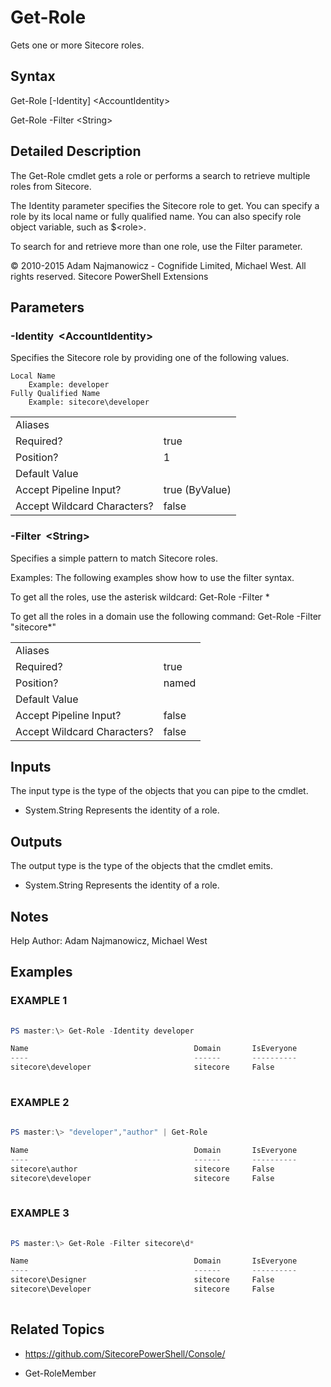 # Get-Role 
 
Gets one or more Sitecore roles. 
 
## Syntax 
 
Get-Role [-Identity] &lt;AccountIdentity&gt; 
 
Get-Role -Filter &lt;String&gt; 
 
 
## Detailed Description 
 
The Get-Role cmdlet gets a role or performs a search to retrieve multiple roles from Sitecore.

The Identity parameter specifies the Sitecore role to get. You can specify a role by its local name or fully qualified name.
You can also specify role object variable, such as $&lt;role&gt;.

To search for and retrieve more than one role, use the Filter parameter. 
 
© 2010-2015 Adam Najmanowicz - Cognifide Limited, Michael West. All rights reserved. Sitecore PowerShell Extensions 
 
## Parameters 
 
### -Identity&nbsp; &lt;AccountIdentity&gt; 
 
Specifies the Sitecore role by providing one of the following values.

    Local Name
        Example: developer
    Fully Qualified Name
        Example: sitecore\developer 
 
<table>
    <thead></thead>
    <tbody>
        <tr>
            <td>Aliases</td>
            <td></td>
        </tr>
        <tr>
            <td>Required?</td>
            <td>true</td>
        </tr>
        <tr>
            <td>Position?</td>
            <td>1</td>
        </tr>
        <tr>
            <td>Default Value</td>
            <td></td>
        </tr>
        <tr>
            <td>Accept Pipeline Input?</td>
            <td>true (ByValue)</td>
        </tr>
        <tr>
            <td>Accept Wildcard Characters?</td>
            <td>false</td>
        </tr>
    </tbody>
</table> 
 
### -Filter&nbsp; &lt;String&gt; 
 
Specifies a simple pattern to match Sitecore roles.

Examples:
The following examples show how to use the filter syntax.

To get all the roles, use the asterisk wildcard:
Get-Role -Filter *

To get all the roles in a domain use the following command:
Get-Role -Filter "sitecore\*" 
 
<table>
    <thead></thead>
    <tbody>
        <tr>
            <td>Aliases</td>
            <td></td>
        </tr>
        <tr>
            <td>Required?</td>
            <td>true</td>
        </tr>
        <tr>
            <td>Position?</td>
            <td>named</td>
        </tr>
        <tr>
            <td>Default Value</td>
            <td></td>
        </tr>
        <tr>
            <td>Accept Pipeline Input?</td>
            <td>false</td>
        </tr>
        <tr>
            <td>Accept Wildcard Characters?</td>
            <td>false</td>
        </tr>
    </tbody>
</table> 
 
## Inputs 
 
The input type is the type of the objects that you can pipe to the cmdlet. 
 
* System.String
Represents the identity of a role. 
 
## Outputs 
 
The output type is the type of the objects that the cmdlet emits. 
 
* System.String
Represents the identity of a role. 
 
## Notes 
 
Help Author: Adam Najmanowicz, Michael West 
 
## Examples 
 
### EXAMPLE 1 
 
 
 
```powershell   
 
PS master:\> Get-Role -Identity developer

Name                                     Domain       IsEveryone
----                                     ------       ----------
sitecore\developer                       sitecore     False 
 
``` 
 
### EXAMPLE 2 
 
 
 
```powershell   
 
PS master:\> "developer","author" | Get-Role

Name                                     Domain       IsEveryone
----                                     ------       ----------
sitecore\author                          sitecore     False
sitecore\developer                       sitecore     False 
 
``` 
 
### EXAMPLE 3 
 
 
 
```powershell   
 
PS master:\> Get-Role -Filter sitecore\d*

Name                                     Domain       IsEveryone
----                                     ------       ----------
sitecore\Designer                        sitecore     False
sitecore\Developer                       sitecore     False 
 
``` 
 
## Related Topics 
 
* <a href='https://github.com/SitecorePowerShell/Console/' target='_blank'>https://github.com/SitecorePowerShell/Console/</a><br/> 
 
* Get-RoleMember

